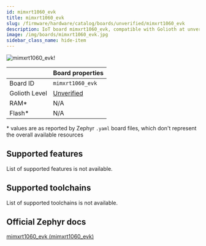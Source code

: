 ```yaml
---
id: mimxrt1060_evk
title: mimxrt1060_evk
slug: /firmware/hardware/catalog/boards/unverified/mimxrt1060_evk
description: IoT board mimxrt1060_evk, compatible with Golioth at unverified level.
image: /img/boards/mimxrt1060_evk.jpg
sidebar_class_name: hide-item
---
```


[//]: # (This is an auto-generated file, do not edit! Changes to it will be lost upon re-generation)

![mimxrt1060_evk!](/img/boards/mimxrt1060_evk.jpg "mimxrt1060_evk")

|                | Board properties     |
| -------------  | -------------------- |
| Board ID       | `mimxrt1060_evk` |
| Golioth Level  | [Unverified](/firmware/hardware#unverified-boards) |
| RAM*           | N/A |
| Flash*         | N/A |

\* values are as reported by Zephyr `.yaml` board files, which don't represent the overall available resources



## Supported features

List of supported features is not available.

## Supported toolchains

List of supported toolchains is not available.

## Official Zephyr docs

[mimxrt1060_evk (mimxrt1060_evk)](https://docs.zephyrproject.org/latest/boards/nxp/mimxrt1060_evk/doc/index.html)

